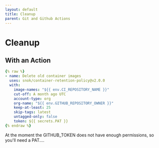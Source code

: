 ```yaml
---
layout: default
title: Cleanup
parent: Git and Github Actions
---
```


# Cleanup

## With an Action

```yaml
{% raw %}
- name: Delete old container images
  uses: snok/container-retention-policy@v2.0.0
  with:
    image-names: "${{ env.CI_REPOSITORY_NAME }}"
    cut-off: A month ago UTC
    account-type: org
    org-name: "${{ env.GITHUB_REPOSITORY_OWNER }}"
    keep-at-least: 25
    skip-tags: latest
    untagged-only: false
    token: ${{ secrets.PAT }}
{% endraw %}
```

At the moment the GITHUB_TOKEN does not have enough permissions, so you'll need a PAT.... 
